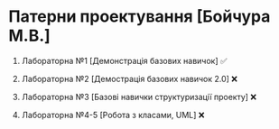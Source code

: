# Патерни проектування [Бойчура М.В.]
1. Лабораторна №1 [Демонстрація базових навичок] ✅

2. Лабораторна №2 [Демострація базових навичок 2.0] ❌

3. Лабораторна №3 [Базові навички структуризації проекту] ❌

4. Лабораторна №4-5 [Робота з класами, UML] ❌

